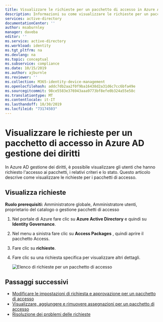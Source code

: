 ```yaml
---
title: Visualizzare le richieste per un pacchetto di accesso in Azure AD gestione dei diritti-Azure Active Directory
description: Informazioni su come visualizzare le richieste per un pacchetto di accesso in Azure Active Directory gestione dei diritti.
services: active-directory
documentationCenter: ''
author: msaburnley
manager: daveba
editor: ''
ms.service: active-directory
ms.workload: identity
ms.tgt_pltfrm: na
ms.devlang: na
ms.topic: conceptual
ms.subservice: compliance
ms.date: 10/15/2019
ms.author: ajburnle
ms.reviewer: ''
ms.collection: M365-identity-device-management
ms.openlocfilehash: addc7db2aa2f0f9ba16438d2a31d6c7cc6bfa49e
ms.sourcegitcommit: 98ce5583e376943aaa9773bf8efe0b324a55e58c
ms.translationtype: MT
ms.contentlocale: it-IT
ms.lasthandoff: 10/30/2019
ms.locfileid: "73174503"
---
```

# <a name="view-requests-for-an-access-package-in-azure-ad-entitlement-management"></a>Visualizzare le richieste per un pacchetto di accesso in Azure AD gestione dei diritti

In Azure AD gestione dei diritti, è possibile visualizzare gli utenti che hanno richiesto l'accesso ai pacchetti, i relativi criteri e lo stato. Questo articolo descrive come visualizzare le richieste per i pacchetti di accesso.

## <a name="view-requests"></a>Visualizza richieste

**Ruolo prerequisiti:** Amministratore globale, Amministratore utenti, proprietario del catalogo o gestione pacchetti di accesso

1. Nel portale di Azure fare clic su **Azure Active Directory** e quindi su **Identity Governance**.

1. Nel menu a sinistra fare clic su **Access Packages** , quindi aprire il pacchetto Access.

1. Fare clic su **richieste**.

1. Fare clic su una richiesta specifica per visualizzare altri dettagli.

    ![Elenco di richieste per un pacchetto di accesso](./media/entitlement-management-access-package-requests/requests-list.png)

## <a name="next-steps"></a>Passaggi successivi

- [Modificare le impostazioni di richiesta e approvazione per un pacchetto di accesso](entitlement-management-access-package-request-policy.md)
- [Visualizzare, aggiungere e rimuovere assegnazioni per un pacchetto di accesso](entitlement-management-access-package-assignments.md)
- [Risoluzione dei problemi delle richieste](entitlement-management-troubleshoot.md#requests)
